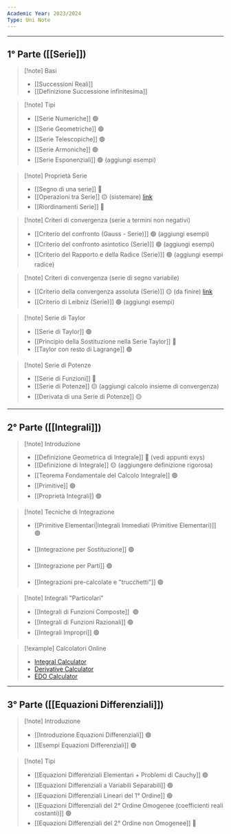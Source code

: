 ```yaml
---
Academic Year: 2023/2024
Type: Uni Note
---
```

---
## 1° Parte ([[Serie]])

>[!note] Basi
>- [[Successioni Reali]] 
>- [[Definizione Successione infinitesima]]

>[!note] Tipi
>- [[Serie Numeriche]] 🟢
>- [[Serie Geometriche]] 🟢
>- [[Serie Telescopiche]] 🟢
>- [[Serie Armoniche]] 🟢
>- [[Serie Esponenziali]] 🟢 (aggiungi esempi)

>[!note] Proprietà Serie
>- [[Segno di una serie]] 🔴
>- [[Operazioni tra Serie]] 🟡 (sistemare)  [link](https://www.youmath.it/lezioni/analisi-matematica/serie-numeriche/752-somma-di-due-serie-e-risultati-di-convergenza.html)
>- [[Riordinamenti Serie]] 🔴

>[!note] Criteri di convergenza (serie a termini non negativi)
>- [[Criterio del confronto (Gauss - Serie)]] 🟢 (aggiungi esempi)
>- [[Criterio del confronto asintotico (Serie)]] 🟢 (aggiungi esempi)
>- [[Criterio del Rapporto e della Radice (Serie)]] 🟢 (aggiungi esempi radice)

>[!note] Criteri di convergenza (serie di segno variabile)
>- [[Criterio della convergenza assoluta (Serie)]] 🟡 (da finire) [link](https://www.youmath.it/lezioni/analisi-matematica/serie-numeriche/749-convergenza-assoluta.html)
>- [[Criterio di Leibniz (Serie)]] 🟢 (aggiungi esempi)

>[!note] Serie di Taylor
>- [[Serie di Taylor]] 🟢
>- [[Principio della Sostituzione nella Serie Taylor]] 🔴
>- [[Taylor con resto di Lagrange]] 🟢

>[!note] Serie di Potenze
>- [[Serie di Funzioni]] 🔴
>- [[Serie di Potenze]] 🟡 (aggiungi calcolo insieme di convergenza)
>- [[Derivata di una Serie di Potenze]] 🟡

---
## 2° Parte ([[Integrali]])

>[!note] Introduzione
>- [[Definizione Geometrica di Integrale]] 🔴 (vedi appunti exys)
>- [[Definizione di Integrale]] 🟡 (aggiungere definizione rigorosa)
>- [[Teorema Fondamentale del Calcolo Integrale]] 🟢
>- [[Primitive]] 🟢
>- [[Proprietà Integrali]] 🟢

>[!note] Tecniche di Integrazione
>- [[Primitive Elementari|Integrali Immediati (Primitive Elementari)]] 🟢
>- [[Integrazione per Sostituzione]] 🟢
>- [[Integrazione per Parti]] 🟢
>
>- [[Integrazioni pre-calcolate e "trucchetti"]] 🟢

>[!note] Integrali "Particolari"
>- [[Integrali di Funzioni Composte]]  🟢
>- [[Integrali di Funzioni Razionali]] 🟢
>- [[Integrali Impropri]] 🟢

>[!example] Calcolatori Online
>- [Integral Calculator](https://www.integral-calculator.com/)
>- [Derivative Calculator](https://www.derivative-calculator.net/)
>- [EDO Calculator](https://www.emathhelp.net/en/calculators/differential-equations/differential-equation-calculator/) 

---
## 3° Parte ([[Equazioni Differenziali]])
 
>[!note] Introduzione
>- [[Introduzione Equazioni Differenziali]] 🟢
>- [[Esempi Equazioni Differenziali]] 🟢

>[!note] Tipi
>- [[Equazioni Differenziali Elementari + Problemi di Cauchy]] 🟢
>- [[Equazioni Differenziali a Variabili Separabili]] 🟢
>- [[Equazioni Differenziali Lineari del 1° Ordine]] 🟢
>- [[Equazioni Differenziali del 2° Ordine Omogenee (coefficienti reali costanti)]] 🟢
>- [[Equazioni Differenziali del 2° Ordine non Omogenee]] 🔴
